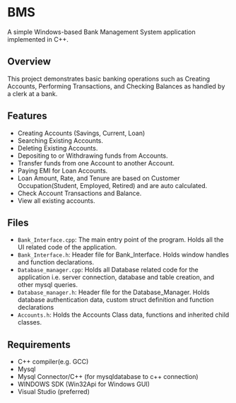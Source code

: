 #  BMS
A simple Windows-based Bank Management System application implemented in C++.

##  Overview
This project demonstrates basic banking operations such as Creating Accounts, Performing Transactions, and Checking Balances as handled by a clerk at a bank. 

##  Features
*  Creating Accounts (Savings, Current, Loan)
*  Searching Existing Accounts.
*  Deleting Existing Accounts.
*  Depositing to or Withdrawing funds from Accounts.
*  Transfer funds from one Account to another Account.
*  Paying EMI for Loan Accounts.
*  Loan Amount, Rate, and Tenure are based on Customer Occupation(Student, Employed, Retired) and are auto calculated.
*  Check Account Transactions and Balance.
*  View all existing accounts.

##  Files
*  `Bank_Interface.cpp`: The main entry point of the program. Holds all the UI related code of the application.
*  `Bank_Interface.h`: Header file for Bank_Interface. Holds window handles and function declarations.
*  `Database_manager.cpp`: Holds all Database related code for the application i.e. server connection, database and table creation, and other mysql queries. 
*  `Database_manager.h`: Header file for the Database_Manager. Holds database authentication data, custom struct definition and function declarations
*  `Accounts.h`: Holds the Accounts Class data, functions and inherited child classes.

##  Requirements
* C++ compiler(e.g. GCC)
* Mysql
* Mysql Connector/C++ (for mysqldatabase to c++ connection)
* WINDOWS SDK (Win32Api for Windows GUI)
* Visual Studio (preferred)
